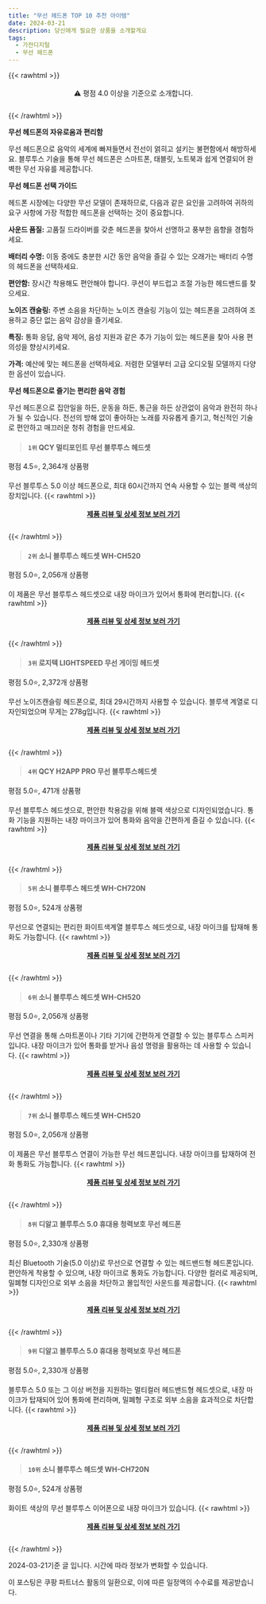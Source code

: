```yaml
---
title: "무선 헤드폰 TOP 10 추천 아이템"
date: 2024-03-21
description: 당신에게 필요한 상품을 소개할게요
tags:
  - 가전디지털
  - 무선 헤드폰
---
```

{{< rawhtml >}}<div class="toc" style="text-align: center; height: 50px; line-height: 2;">  <p>⚠️ 평점 4.0 이상을 기준으로 소개합니다.<br></p></div> {{< /rawhtml >}}

**무선 헤드폰의 자유로움과 편리함**

무선 헤드폰으로 음악의 세계에 빠져들면서 전선이 얽히고 설키는 불편함에서 해방하세요. 블루투스 기술을 통해 무선 헤드폰은 스마트폰, 태블릿, 노트북과 쉽게 연결되어 완벽한 무선 자유를 제공합니다.

**무선 헤드폰 선택 가이드**

헤드폰 시장에는 다양한 무선 모델이 존재하므로, 다음과 같은 요인을 고려하여 귀하의 요구 사항에 가장 적합한 헤드폰을 선택하는 것이 중요합니다.

**사운드 품질:** 고품질 드라이버를 갖춘 헤드폰을 찾아서 선명하고 풍부한 음향을 경험하세요.

**배터리 수명:** 이동 중에도 충분한 시간 동안 음악을 즐길 수 있는 오래가는 배터리 수명의 헤드폰을 선택하세요.

**편안함:** 장시간 착용해도 편안해야 합니다. 쿠션이 부드럽고 조절 가능한 헤드밴드를 찾으세요.

**노이즈 캔슬링:** 주변 소음을 차단하는 노이즈 캔슬링 기능이 있는 헤드폰을 고려하여 조용하고 중단 없는 음악 감상을 즐기세요.

**특징:** 통화 응답, 음악 제어, 음성 지원과 같은 추가 기능이 있는 헤드폰을 찾아 사용 편의성을 향상시키세요.

**가격:** 예산에 맞는 헤드폰을 선택하세요. 저렴한 모델부터 고급 오디오필 모델까지 다양한 옵션이 있습니다.

**무선 헤드폰으로 즐기는 편리한 음악 경험**

무선 헤드폰으로 집안일을 하든, 운동을 하든, 통근을 하든 상관없이 음악과 완전히 하나가 될 수 있습니다. 전선의 방해 없이 좋아하는 노래를 자유롭게 즐기고, 혁신적인 기술로 편안하고 매끄러운 청취 경험을 만드세요.


>#### `1위` QCY 멀티포인트 무선 블루투스 헤드셋
평점 4.5⭐, 2,364개 상품평

무선 블루투스 5.0 이상 헤드폰으로, 최대 60시간까지 연속 사용할 수 있는 블랙 색상의 장치입니다.
{{< rawhtml >}}<div class="toc" style="text-align: center; height: 50px; line-height: 2;"><p><b><a href="https://link.coupang.com/re/AFFSDP?lptag=AF5033054&pageKey=7078223927&itemId=17599863681&vendorItemId=84766165454&traceid=V0-153-69ec283cdb4524b0&requestid=20240321174407235014926919&token=31850B%7CGM">제품 리뷰 및 상세 정보 보러 가기</a></b><br></p> </div>{{< /rawhtml >}}

>#### `2위` 소니 블루투스 헤드셋 WH-CH520
평점 5.0⭐, 2,056개 상품평

이 제품은 무선 블루투스 헤드셋으로 내장 마이크가 있어서 통화에 편리합니다.
{{< rawhtml >}}<div class="toc" style="text-align: center; height: 50px; line-height: 2;"><p><b><a href="https://link.coupang.com/re/AFFSDP?lptag=AF5033054&pageKey=7154098029&itemId=17991939844&vendorItemId=85148478505&traceid=V0-153-db6d455fe03ed63f&requestid=20240321174407235014926919&token=31850B%7CGM">제품 리뷰 및 상세 정보 보러 가기</a></b><br></p> </div>{{< /rawhtml >}}

>#### `3위` 로지텍 LIGHTSPEED 무선 게이밍 헤드셋
평점 5.0⭐, 2,372개 상품평

무선 노이즈캔슬링 헤드폰으로, 최대 29시간까지 사용할 수 있습니다. 블루색 계열로 디자인되었으며 무게는 278g입니다.
{{< rawhtml >}}<div class="toc" style="text-align: center; height: 50px; line-height: 2;"><p><b><a href="https://link.coupang.com/re/AFFSDP?lptag=AF5033054&pageKey=7227380895&itemId=18330608780&vendorItemId=85475161277&traceid=V0-153-89a24cb2ea3510e9&requestid=20240321174407235014926919&token=31850B%7CGM">제품 리뷰 및 상세 정보 보러 가기</a></b><br></p> </div>{{< /rawhtml >}}

>#### `4위` QCY H2APP PRO 무선 블루투스헤드셋
평점 5.0⭐, 471개 상품평

무선 블루투스 헤드셋으로, 편안한 착용감을 위해 블랙 색상으로 디자인되었습니다. 통화 기능을 지원하는 내장 마이크가 있어 통화와 음악을 간편하게 즐길 수 있습니다.
{{< rawhtml >}}<div class="toc" style="text-align: center; height: 50px; line-height: 2;"><p><b><a href="https://link.coupang.com/re/AFFSDP?lptag=AF5033054&pageKey=7576485480&itemId=19991452176&vendorItemId=87348418144&traceid=V0-153-e4a89aeae61f73a1&requestid=20240321174407235014926919&token=31850B%7CGM">제품 리뷰 및 상세 정보 보러 가기</a></b><br></p> </div>{{< /rawhtml >}}

>#### `5위` 소니 블루투스 헤드셋 WH-CH720N
평점 5.0⭐, 524개 상품평

무선으로 연결되는 편리한 화이트색계열 블루투스 헤드셋으로, 내장 마이크를 탑재해 통화도 가능합니다.
{{< rawhtml >}}<div class="toc" style="text-align: center; height: 50px; line-height: 2;"><p><b><a href="https://link.coupang.com/re/AFFSDP?lptag=AF5033054&pageKey=7154097792&itemId=17991938770&vendorItemId=85148477390&traceid=V0-153-e186084928a84000&requestid=20240321174407235014926919&token=31850B%7CGM">제품 리뷰 및 상세 정보 보러 가기</a></b><br></p> </div>{{< /rawhtml >}}

>#### `6위` 소니 블루투스 헤드셋 WH-CH520
평점 5.0⭐, 2,056개 상품평

무선 연결을 통해 스마트폰이나 기타 기기에 간편하게 연결할 수 있는 블루투스 스피커입니다. 내장 마이크가 있어 통화를 받거나 음성 명령을 활용하는 데 사용할 수 있습니다.
{{< rawhtml >}}<div class="toc" style="text-align: center; height: 50px; line-height: 2;"><p><b><a href="https://link.coupang.com/re/AFFSDP?lptag=AF5033054&pageKey=7154098029&itemId=17991939836&vendorItemId=85148478472&traceid=V0-153-db6d455fe03ed63f&requestid=20240321174407235014926919&token=31850B%7CGM">제품 리뷰 및 상세 정보 보러 가기</a></b><br></p> </div>{{< /rawhtml >}}

>#### `7위` 소니 블루투스 헤드셋 WH-CH520
평점 5.0⭐, 2,056개 상품평

이 제품은 무선 블루투스 연결이 가능한 무선 헤드폰입니다. 내장 마이크를 탑재하여 전화 통화도 가능합니다.
{{< rawhtml >}}<div class="toc" style="text-align: center; height: 50px; line-height: 2;"><p><b><a href="https://link.coupang.com/re/AFFSDP?lptag=AF5033054&pageKey=7154098029&itemId=17991939845&vendorItemId=85148478525&traceid=V0-153-db6d455fe03ed63f&requestid=20240321174407235014926919&token=31850B%7CGM">제품 리뷰 및 상세 정보 보러 가기</a></b><br></p> </div>{{< /rawhtml >}}

>#### `8위` 디알고 블루투스 5.0 휴대용 청력보호 무선 헤드폰
평점 5.0⭐, 2,330개 상품평

최신 Bluetooth 기술(5.0 이상)로 무선으로 연결할 수 있는 헤드밴드형 헤드폰입니다. 편안하게 착용할 수 있으며, 내장 마이크로 통화도 가능합니다. 다양한 컬러로 제공되며, 밀폐형 디자인으로 외부 소음을 차단하고 몰입적인 사운드를 제공합니다.
{{< rawhtml >}}<div class="toc" style="text-align: center; height: 50px; line-height: 2;"><p><b><a href="https://link.coupang.com/re/AFFSDP?lptag=AF5033054&pageKey=6840751831&itemId=16265927580&vendorItemId=83458719553&traceid=V0-153-3b31a569b6e59ff7&requestid=20240321174407235014926919&token=31850B%7CGM">제품 리뷰 및 상세 정보 보러 가기</a></b><br></p> </div>{{< /rawhtml >}}

>#### `9위` 디알고 블루투스 5.0 휴대용 청력보호 무선 헤드폰
평점 5.0⭐, 2,330개 상품평

블루투스 5.0 또는 그 이상 버전을 지원하는 멀티컬러 헤드밴드형 헤드셋으로, 내장 마이크가 탑재되어 있어 통화에 편리하며, 밀폐형 구조로 외부 소음을 효과적으로 차단합니다.
{{< rawhtml >}}<div class="toc" style="text-align: center; height: 50px; line-height: 2;"><p><b><a href="https://link.coupang.com/re/AFFSDP?lptag=AF5033054&pageKey=6840751831&itemId=16265927584&vendorItemId=83458719572&traceid=V0-153-3b31a569b6e59ff7&requestid=20240321174407235014926919&token=31850B%7CGM">제품 리뷰 및 상세 정보 보러 가기</a></b><br></p> </div>{{< /rawhtml >}}

>#### `10위` 소니 블루투스 헤드셋 WH-CH720N
평점 5.0⭐, 524개 상품평

화이트 색상의 무선 블루투스 이어폰으로 내장 마이크가 있습니다.
{{< rawhtml >}}<div class="toc" style="text-align: center; height: 50px; line-height: 2;"><p><b><a href="https://link.coupang.com/re/AFFSDP?lptag=AF5033054&pageKey=7154097792&itemId=17991938773&vendorItemId=85148477423&traceid=V0-153-e186084928a84000&requestid=20240321174407235014926919&token=31850B%7CGM">제품 리뷰 및 상세 정보 보러 가기</a></b><br></p> </div>{{< /rawhtml >}}


2024-03-21기준 글 입니다.
시간에 따라 정보가 변화할 수 있습니다.

이 포스팅은 쿠팡 파트너스 활동의 일환으로, 이에 따른 일정액의 수수료를 제공받습니다.
